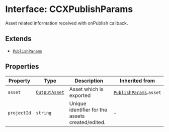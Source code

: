 # Interface: CCXPublishParams

Asset related information received with onPublish callback.

## Extends

- [`PublishParams`](publish-params.md)

## Properties

| Property | Type | Description | Inherited from |
| ------ | ------ | ------ | ------ |
| `asset` | [`OutputAsset`](../../../asset-types/interfaces/output-asset.md) | Asset which is exported | [`PublishParams`](publish-params.md).`asset` |
| `projectId` | `string` | Unique identifier for the assets created/edited. | - |
